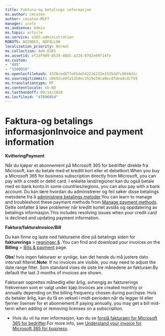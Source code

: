 ```yaml
---
title: Faktura-og betalings informasjon
ms.author: cmcatee
author: cmcatee-MSFT
manager: scotv
ms.audience: Admin
ms.topic: article
ms.service: o365-administration
ROBOTS: NOINDEX, NOFOLLOW
localization_priority: Normal
ms.collection: Adm_O365
ms.assetid: ef2df989-8539-48b5-a324-97d2e09f14fe
ms.custom:
- "485"
- "1500018"
ms.openlocfilehash: 4328ced877e65de542226232e3335dd7c8046d1c
ms.sourcegitcommit: c6692ce0fa1358ec3529e59ca0ecdfdea4cdc759
ms.translationtype: MT
ms.contentlocale: nb-NO
ms.lasthandoff: 09/14/2020
ms.locfileid: "47696054"
---
```

# <a name="invoice-and-payment-information"></a><span data-ttu-id="6027c-102">Faktura-og betalings informasjon</span><span class="sxs-lookup"><span data-stu-id="6027c-102">Invoice and payment information</span></span>

<span data-ttu-id="6027c-103">**Kvittering**</span><span class="sxs-lookup"><span data-stu-id="6027c-103">**Payment**</span></span>

<span data-ttu-id="6027c-104">Når du kjøper et abonnement på Microsoft 365 for bedrifter direkte fra Microsoft, kan du betale med et kreditt kort eller et debetkort.</span><span class="sxs-lookup"><span data-stu-id="6027c-104">When you buy a Microsoft 365 for business subscription directly from Microsoft, you can pay with a credit or debit card.</span></span>  <span data-ttu-id="6027c-105">I enkelte land/regioner kan du også betale med en bank konto.</span><span class="sxs-lookup"><span data-stu-id="6027c-105">In some countries/regions, you can also pay with a bank account.</span></span>  <span data-ttu-id="6027c-106">Du kan lære hvordan du administrerer og feil søker disse betalings metodene fra å [administrere betalings metoder](https://docs.microsoft.com/microsoft-365/commerce/billing-and-payments/manage-payment-methods).</span><span class="sxs-lookup"><span data-stu-id="6027c-106">You can learn to manage and troubleshoot these payment methods from [Manage payment methods](https://docs.microsoft.com/microsoft-365/commerce/billing-and-payments/manage-payment-methods).</span></span> <span data-ttu-id="6027c-107">Dette omfatter å løse problemer når kreditt kortet avslås og oppdatering av betalings informasjon.</span><span class="sxs-lookup"><span data-stu-id="6027c-107">This includes resolving issues when your credit card is declined and updating payment information.</span></span>

<span data-ttu-id="6027c-108">**Faktura/faktura**</span><span class="sxs-lookup"><span data-stu-id="6027c-108">**Invoice/Bill**</span></span>

<span data-ttu-id="6027c-109">Du kan finne og laste ned fakturaene dine på betalings siden for **fakturerings**  >  [regninger &](https://go.microsoft.com/fwlink/p/?linkid=848039) .</span><span class="sxs-lookup"><span data-stu-id="6027c-109">You can find and download your invoices on the **Billing** > [Bills & payment](https://go.microsoft.com/fwlink/p/?linkid=848039) page.</span></span>  

<span data-ttu-id="6027c-110">**Obs**! hvis ingen fakturaer er synlige, kan det hende du må justere dato intervall filteret.</span><span class="sxs-lookup"><span data-stu-id="6027c-110">**Note**: If no invoices are visible, you may need to adjust the date range filter.</span></span>  <span data-ttu-id="6027c-111">Som standard vises de siste tre månedene av fakturaer.</span><span class="sxs-lookup"><span data-stu-id="6027c-111">By default the last 3 months of invoices are shown.</span></span>

<span data-ttu-id="6027c-112">Fakturaer opprettes månedlig eller årlig, avhengig av fakturerings frekvensen som er valgt under kjøp.</span><span class="sxs-lookup"><span data-stu-id="6027c-112">Invoices are created monthly or annually depending on the billing frequency chosen during purchase.</span></span>  <span data-ttu-id="6027c-113">Hvis du betaler årlig, kan du få en veksel i midt-perioden når du legger til eller fjerner lisenser for et abonnement.</span><span class="sxs-lookup"><span data-stu-id="6027c-113">If paying annually, you may get a bill mid-term when adding or removing licenses on a subscription.</span></span>

- <span data-ttu-id="6027c-114">Hvis du vil ha mer informasjon, kan du se [forstå fakturaen for Microsoft 365 for bedrifter](https://docs.microsoft.com/microsoft-365/commerce/billing-and-payments/understand-your-invoice2).</span><span class="sxs-lookup"><span data-stu-id="6027c-114">For more info, see [Understand your invoice for Microsoft 365 for business](https://docs.microsoft.com/microsoft-365/commerce/billing-and-payments/understand-your-invoice2).</span></span>